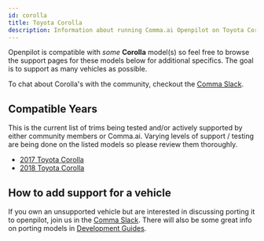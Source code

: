 ```yaml
---
id: corolla
title: Toyota Corolla
description: Information about running Comma.ai Openpilot on Toyota Corolla vehicles.
---
```


Openpilot is compatible with *some* **Corolla** model(s) so feel free to browse the support pages for these models below for additional specifics.
The goal is to support as many vehicles as possible.

To chat about Corolla's with the community, checkout the  [Comma Slack](https://slack.comma.ai).
## Compatible Years

This is the current list of trims being tested and/or actively supported by either community members or Comma.ai.
Varying levels of support / testing are being done on the listed models so please review them thoroughly.

* [2017 Toyota Corolla](./toyota//2017-toyota-corolla.md)
* [2018 Toyota Corolla](./toyota//2018-toyota-corolla.md)

## How to add support for a vehicle

If you own an unsupported vehicle but are interested in discussing porting it to openpilot, join us in the [Comma Slack](https://slack.comma.ai).
There will also be some great info on porting models in [Development Guides](../../development/guides/).

